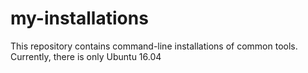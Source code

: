 # my-installations

This repository contains command-line installations of common tools.
Currently, there is only Ubuntu 16.04
